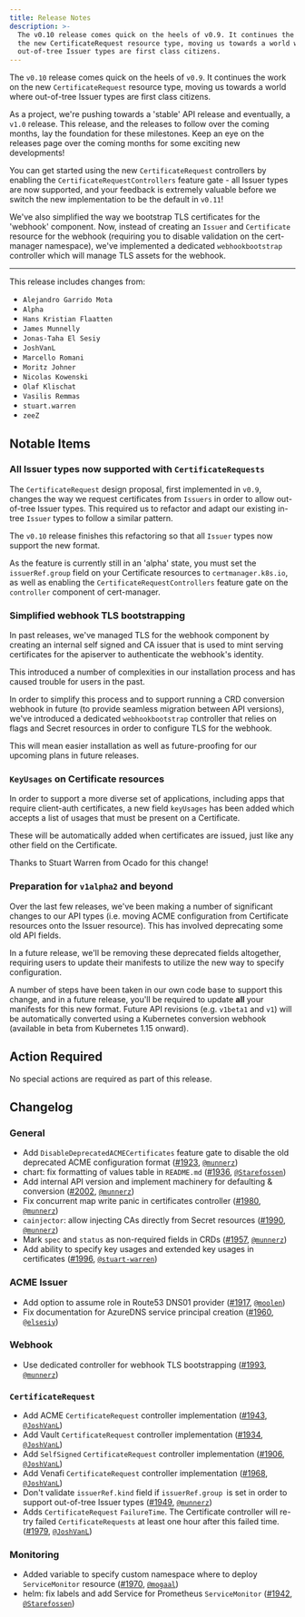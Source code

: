 ```yaml
---
title: Release Notes
description: >-
  The v0.10 release comes quick on the heels of v0.9. It continues the work on
  the new CertificateRequest resource type, moving us towards a world where
  out-of-tree Issuer types are first class citizens.
---
```


The `v0.10` release comes quick on the heels of `v0.9`. It continues the work on
the new `CertificateRequest` resource type, moving us towards a world where
out-of-tree Issuer types are first class citizens.

As a project, we're pushing towards a 'stable' API release and eventually, a
`v1.0` release. This release, and the releases to follow over the coming months,
lay the foundation for these milestones. Keep an eye on the releases page over
the coming months for some exciting new developments!

You can get started using the new `CertificateRequest` controllers by enabling
the `CertificateRequestControllers` feature gate - all Issuer types are now
supported, and your feedback is extremely valuable before we switch the new
implementation to be the default in `v0.11`!

We've also simplified the way we bootstrap TLS certificates for the 'webhook'
component. Now, instead of creating an `Issuer` and `Certificate` resource for
the webhook (requiring you to disable validation on the cert-manager namespace),
we've implemented a dedicated `webhookbootstrap` controller which will manage
TLS assets for the webhook.

---

This release includes changes from:

- `Alejandro Garrido Mota`
- `Alpha`
- `Hans Kristian Flaatten`
- `James Munnelly`
- `Jonas-Taha El Sesiy`
- `JoshVanL`
- `Marcello Romani`
- `Moritz Johner`
- `Nicolas Kowenski`
- `Olaf Klischat`
- `Vasilis Remmas`
- `stuart.warren`
- `zeeZ`

## Notable Items

### All Issuer types now supported with `CertificateRequests`

The `CertificateRequest` design proposal, first implemented in `v0.9`, changes
the way we request certificates from `Issuers` in order to allow out-of-tree
Issuer types. This required us to refactor and adapt our existing in-tree
`Issuer` types to follow a similar pattern.

The `v0.10` release finishes this refactoring so that all `Issuer` types now
support the new format.

As the feature is currently still in an 'alpha' state, you must set the
`issuerRef.group` field on your Certificate resources to `certmanager.k8s.io`,
as well as enabling the `CertificateRequestControllers` feature gate on the
`controller` component of cert-manager.

### Simplified webhook TLS bootstrapping

In past releases, we've managed TLS for the webhook component by creating an
internal self signed and CA issuer that is used to mint serving certificates for
the apiserver to authenticate the webhook's identity.

This introduced a number of complexities in our installation process and has
caused trouble for users in the past.

In order to simplify this process and to support running a CRD conversion
webhook in future (to provide seamless migration between API versions), we've
introduced a dedicated `webhookbootstrap` controller that relies on flags and
Secret resources in order to configure TLS for the webhook.

This will mean easier installation as well as future-proofing for our upcoming
plans in future releases.

### `KeyUsages` on Certificate resources

In order to support a more diverse set of applications, including apps that
require client-auth certificates, a new field `keyUsages` has been added which
accepts a list of usages that must be present on a Certificate.

These will be automatically added when certificates are issued, just like any
other field on the Certificate.

Thanks to Stuart Warren from Ocado for this change!

### Preparation for `v1alpha2` and beyond

Over the last few releases, we've been making a number of significant changes to
our API types (i.e. moving ACME configuration from Certificate resources onto
the Issuer resource). This has involved deprecating some old API fields.

In a future release, we'll be removing these deprecated fields altogether,
requiring users to update their manifests to utilize the new way to specify
configuration.

A number of steps have been taken in our own code base to support this change,
and in a future release, you'll be required to update **all** your manifests for
this new format. Future API revisions (e.g. `v1beta1` and `v1`) will be
automatically converted using a Kubernetes conversion webhook (available in beta
from Kubernetes 1.15 onward).

## Action Required

No special actions are required as part of this release.

## Changelog

### General

- Add `DisableDeprecatedACMECertificates` feature gate to disable the old
  deprecated ACME configuration format
  ([#1923](https://github.com/jetstack/cert-manager/pull/1923),
  [`@munnerz`](https://github.com/munnerz))
- chart: fix formatting of values table in `README.md`
  ([#1936](https://github.com/jetstack/cert-manager/pull/1936),
  [`@Starefossen`](https://github.com/Starefossen))
- Add internal API version and implement machinery for defaulting & conversion
  ([#2002](https://github.com/jetstack/cert-manager/pull/2002),
  [`@munnerz`](https://github.com/munnerz))
- Fix concurrent map write panic in certificates controller
  ([#1980](https://github.com/jetstack/cert-manager/pull/1980),
  [`@munnerz`](https://github.com/munnerz))
- `cainjector`: allow injecting CAs directly from Secret resources
  ([#1990](https://github.com/jetstack/cert-manager/pull/1990),
  [`@munnerz`](https://github.com/munnerz))
- Mark `spec` and `status` as non-required fields in CRDs
  ([#1957](https://github.com/jetstack/cert-manager/pull/1957),
  [`@munnerz`](https://github.com/munnerz))
- Add ability to specify key usages and extended key usages in certificates
  ([#1996](https://github.com/jetstack/cert-manager/pull/1996),
  [`@stuart-warren`](https://github.com/stuart-warren))

### ACME Issuer

- Add option to assume role in Route53 DNS01 provider
  ([#1917](https://github.com/jetstack/cert-manager/pull/1917),
  [`@moolen`](https://github.com/moolen))
- Fix documentation for AzureDNS service principal creation
  ([#1960](https://github.com/jetstack/cert-manager/pull/1960),
  [`@elsesiy`](https://github.com/elsesiy))

### Webhook

- Use dedicated controller for webhook TLS bootstrapping
  ([#1993](https://github.com/jetstack/cert-manager/pull/1993),
  [`@munnerz`](https://github.com/munnerz))

### `CertificateRequest`

- Add ACME `CertificateRequest` controller implementation
  ([#1943](https://github.com/jetstack/cert-manager/pull/1943),
  [`@JoshVanL`](https://github.com/JoshVanL))
- Add Vault `CertificateRequest` controller implementation
  ([#1934](https://github.com/jetstack/cert-manager/pull/1934),
  [`@JoshVanL`](https://github.com/JoshVanL))
- Add `SelfSigned` `CertificateRequest` controller implementation
  ([#1906](https://github.com/jetstack/cert-manager/pull/1906),
  [`@JoshVanL`](https://github.com/JoshVanL))
- Add Venafi `CertificateRequest` controller implementation
  ([#1968](https://github.com/jetstack/cert-manager/pull/1968),
  [`@JoshVanL`](https://github.com/JoshVanL))
- Don't validate `issuerRef.kind` field if `issuerRef.group `is set in order to
  support out-of-tree Issuer types
  ([#1949](https://github.com/jetstack/cert-manager/pull/1949),
  [`@munnerz`](https://github.com/munnerz))
- Adds `CertificateRequest` `FailureTime`. The Certificate controller will
  re-try failed `CertificateRequests` at least one hour after this failed time.
  ([#1979](https://github.com/jetstack/cert-manager/pull/1979),
  [`@JoshVanL`](https://github.com/JoshVanL))

### Monitoring

- Added variable to specify custom namespace where to deploy `ServiceMonitor`
  resource ([#1970](https://github.com/jetstack/cert-manager/pull/1970),
  [`@mogaal`](https://github.com/mogaal))
- helm: fix labels and add Service for Prometheus `ServiceMonitor`
  ([#1942](https://github.com/jetstack/cert-manager/pull/1942),
  [`@Starefossen`](https://github.com/Starefossen))
